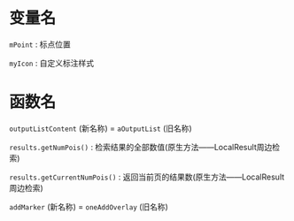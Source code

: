 # 变量名
`mPoint` :  标点位置

`myIcon` :  自定义标注样式

# 函数名
`outputListContent` (新名称) = `aOutputList` (旧名称)

`results.getNumPois()` :  检索结果的全部数值(原生方法——LocalResult周边检索)

`results.getCurrentNumPois()` : 返回当前页的结果数(原生方法——LocalResult周边检索)

`addMarker` (新名称) = `oneAddOverlay` (旧名称)
